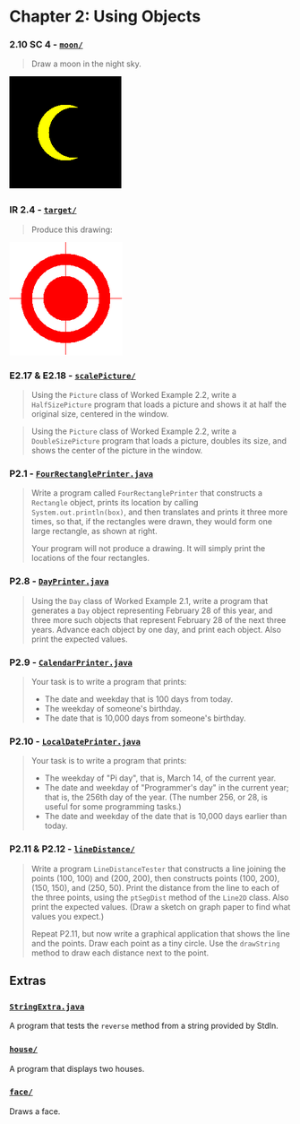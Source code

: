 # Chapter 2: Using Objects

### 2.10 SC 4 - [`moon/`](./moon/)

> Draw a moon in the night sky.

![image of the moon](./moon/moon.png)

### IR 2.4 - [`target/`](./target/)

> Produce this drawing:

![image of the target](./target/target.png)

### E2.17 & E2.18 - [`scalePicture/`](./scalePicture/)

> Using the `Picture` class of Worked Example 2.2, write a `HalfSizePicture` program that loads a picture and shows it at half the original size, centered in the window.

> Using the `Picture` class of Worked Example 2.2, write a `DoubleSizePicture` program that loads a picture, doubles its size, and shows the center of the picture in the window.

### P2.1 - [`FourRectanglePrinter.java`](./FourRectanglePrinter.java)

> Write a program called `FourRectanglePrinter` that constructs a `Rectangle` object, prints its location by calling `System.out.println(box)`, and then translates and prints it three more times, so that, if the rectangles were drawn, they would form one large rectangle, as shown at right.
>
> Your program will not produce a drawing. It will simply print the locations of the four rectangles.

### P2.8 - [`DayPrinter.java`](./DayPrinter.java)

> Using the `Day` class of Worked Example 2.1, write a program that generates a `Day` object representing February 28 of this year, and three more such objects that represent February 28 of the next three years. Advance each object by one day, and print each object. Also print the expected values.

### P2.9 - [`CalendarPrinter.java`](./CalendarPrinter.java)

> Your task is to write a program that prints:
>
> * The date and weekday that is 100 days from today.
> * The weekday of someone's birthday.
> * The date that is 10,000 days from someone's birthday.

### P2.10 - [`LocalDatePrinter.java`](./LocalDatePrinter.java)

> Your task is to write a program that prints:
>
> * The weekday of "Pi day", that is, March 14, of the current year.
> * The date and weekday of "Programmer's day" in the current year; that is, the 256th day of the year. (The number 256, or 28, is useful for some programming tasks.)
> * The date and weekday of the date that is 10,000 days earlier than today.

### P2.11 & P2.12 - [`lineDistance/`](./lineDistance/)

> Write a program `LineDistanceTester` that constructs a line joining the points (100, 100) and (200, 200), then constructs points (100, 200), (150, 150), and (250, 50). Print the distance from the line to each of the three points, using the `ptSegDist` method of the `Line2D` class. Also print the expected values. (Draw a sketch on graph paper to find what values you expect.)
>
> Repeat P2.11, but now write a graphical application that shows the line and the points. Draw each point as a tiny circle. Use the `drawString` method to draw each distance next to the point.

## Extras

### [`StringExtra.java`](./StringExtra.java)

A program that tests the `reverse` method from a string provided by StdIn.

### [`house/`](./house/)

A program that displays two houses.

### [`face/`](./face/)

Draws a face.
